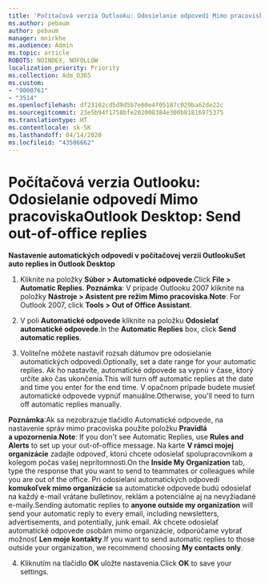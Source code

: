 ```yaml
---
title: 'Počítačová verzia Outlooku: Odosielanie odpovedí Mimo pracoviska'
ms.author: pebaum
author: pebaum
manager: mnirkhe
ms.audience: Admin
ms.topic: article
ROBOTS: NOINDEX, NOFOLLOW
localization_priority: Priority
ms.collection: Adm_O365
ms.custom:
- "9000761"
- "3514"
ms.openlocfilehash: df23102cd5d9d5b7e60e4f05187c029ba62de22c
ms.sourcegitcommit: 23e5b94f1758bfe202008384e300b81816975375
ms.translationtype: HT
ms.contentlocale: sk-SK
ms.lasthandoff: 04/14/2020
ms.locfileid: "43506662"
---
```

# <a name="outlook-desktop-send-out-of-office-replies"></a><span data-ttu-id="32efc-102">Počítačová verzia Outlooku: Odosielanie odpovedí Mimo pracoviska</span><span class="sxs-lookup"><span data-stu-id="32efc-102">Outlook Desktop: Send out-of-office replies</span></span>

<span data-ttu-id="32efc-103">**Nastavenie automatických odpovedí v počítačovej verzii Outlooku**</span><span class="sxs-lookup"><span data-stu-id="32efc-103">**Set auto replies in Outlook Desktop**</span></span>

1. <span data-ttu-id="32efc-104">Kliknite na položky **Súbor > Automatické odpovede**.</span><span class="sxs-lookup"><span data-stu-id="32efc-104">Click **File > Automatic Replies**.</span></span> <span data-ttu-id="32efc-105">**Poznámka**: V prípade Outlooku 2007 kliknite na položky **Nástroje > Asistent pre režim Mimo pracoviska**.</span><span class="sxs-lookup"><span data-stu-id="32efc-105">**Note**: For Outlook 2007, click **Tools > Out of Office Assistant**.</span></span>

2. <span data-ttu-id="32efc-106">V poli **Automatické odpovede** kliknite na položku **Odosielať automatické odpovede**.</span><span class="sxs-lookup"><span data-stu-id="32efc-106">In the **Automatic Replies** box, click **Send automatic replies**.</span></span>

3. <span data-ttu-id="32efc-107">Voliteľne môžete nastaviť rozsah dátumov pre odosielanie automatických odpovedí.</span><span class="sxs-lookup"><span data-stu-id="32efc-107">Optionally, set a date range for your automatic replies.</span></span> <span data-ttu-id="32efc-108">Ak ho nastavíte, automatické odpovede sa vypnú v čase, ktorý určíte ako čas ukončenia.</span><span class="sxs-lookup"><span data-stu-id="32efc-108">This will turn off automatic replies at the date and time you enter for the end time.</span></span> <span data-ttu-id="32efc-109">V opačnom prípade budete musieť automatické odpovede vypnúť manuálne.</span><span class="sxs-lookup"><span data-stu-id="32efc-109">Otherwise, you'll need to turn off automatic replies manually.</span></span>

<span data-ttu-id="32efc-110">**Poznámka**:Ak sa nezobrazuje tlačidlo Automatické odpovede, na nastavenie správ mimo pracoviska použite položku **Pravidlá a upozornenia**.</span><span class="sxs-lookup"><span data-stu-id="32efc-110">**Note**: If you don't see Automatic Replies, use **Rules and Alerts** to set up your out-of-office message.</span></span> <span data-ttu-id="32efc-111">Na karte **V rámci mojej organizácie** zadajte odpoveď, ktorú chcete odosielať spolupracovníkom a kolegom počas vašej neprítomnosti.</span><span class="sxs-lookup"><span data-stu-id="32efc-111">On the **Inside My Organization** tab, type the response that you want to send to teammates or colleagues while you are out of the office.</span></span> <span data-ttu-id="32efc-112">Pri odosielaní automatických odpovedí **komukoľvek mimo organizácie** sa automatické odpovede budú odosielať na každý e-mail vrátane bulletinov, reklám a potenciálne aj na nevyžiadané e-maily.</span><span class="sxs-lookup"><span data-stu-id="32efc-112">Sending automatic replies to **anyone outside my organization** will send your automatic reply to every email, including newsletters, advertisements, and potentially, junk email.</span></span> <span data-ttu-id="32efc-113">Ak chcete odosielať automatické odpovede osobám mimo organizácie, odporúčame vybrať možnosť **Len moje kontakty**.</span><span class="sxs-lookup"><span data-stu-id="32efc-113">If you want to send automatic replies to those outside your organization, we recommend choosing **My contacts only**.</span></span>

4. <span data-ttu-id="32efc-114">Kliknutím na tlačidlo **OK** uložte nastavenia.</span><span class="sxs-lookup"><span data-stu-id="32efc-114">Click **OK** to save your settings.</span></span>
